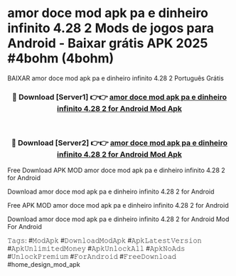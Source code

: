 # amor doce mod apk pa e dinheiro infinito 4.28 2 Mods de jogos para Android - Baixar grátis APK 2025 #4bohm (4bohm)
BAIXAR amor doce mod apk pa e dinheiro infinito 4.28 2 Português Grátis

<div align="center">
<h3>🔴 Download [Server1] 👉👉 <a href="https://apps.libra.edu.pl?title=amor_doce_mod_apk_pa_e_dinheiro_infinito_4.28_2&ref=21FP2">amor doce mod apk pa e dinheiro infinito 4.28 2 for Android Mod Apk</a></h3><br>

<h3>🔴 Download [Server2] 👉👉 <a href="https://apps.libra.edu.pl?title=amor_doce_mod_apk_pa_e_dinheiro_infinito_4.28_2&ref=21FP2">amor doce mod apk pa e dinheiro infinito 4.28 2 for Android Mod Apk</a></h3>
</div>


Free Download APK MOD amor doce mod apk pa e dinheiro infinito 4.28 2 for Android

Download amor doce mod apk pa e dinheiro infinito 4.28 2 for Android 

Free APK MOD amor doce mod apk pa e dinheiro infinito 4.28 2 for Android 

Download amor doce mod apk pa e dinheiro infinito 4.28 2 for Android Mod For Android

𝚃𝚊𝚐𝚜: #𝙼𝚘𝚍𝙰𝚙𝚔 #𝙳𝚘𝚠𝚗𝚕𝚘𝚊𝚍𝙼𝚘𝚍𝙰𝚙𝚔 #𝙰𝚙𝚔𝙻𝚊𝚝𝚎𝚜𝚝𝚅𝚎𝚛𝚜𝚒𝚘𝚗 #𝙰𝚙𝚔𝚄𝚗𝚕𝚒𝚖𝚒𝚝𝚎𝚍𝙼𝚘𝚗𝚎𝚢 #𝙰𝚙𝚔𝚄𝚗𝚕𝚘𝚌𝚔𝙰𝚕𝚕 #𝙰𝚙𝚔𝙽𝚘𝙰𝚍𝚜 #𝚄𝚗𝚕𝚘𝚌𝚔𝙿𝚛𝚎𝚖𝚒𝚞𝚖 #𝙵𝚘𝚛𝙰𝚗𝚍𝚛𝚘𝚒𝚍 #𝙵𝚛𝚎𝚎𝙳𝚘𝚠𝚗𝚕𝚘𝚊𝚍 #home_design_mod_apk